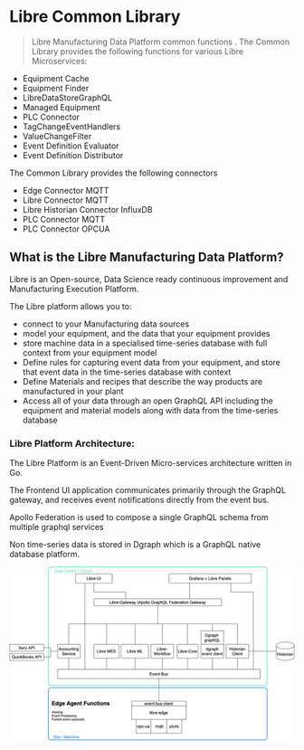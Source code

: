 # Libre Common Library
> Libre Manufacturing Data Platform common functions
.
The Common Library provides the following functions for various Libre Microservices:
* Equipment Cache
* Equipment Finder
* LibreDataStoreGraphQL
* Managed Equipment
* PLC Connector
* TagChangeEventHandlers
* ValueChangeFilter
* Event Definition Evaluator
* Event Definition Distributor

The Common Library provides the following connectors
* Edge Connector MQTT
* Libre Connector MQTT
* Libre Historian Connector InfluxDB
* PLC Connector MQTT
* PLC Connector OPCUA

## What is the Libre Manufacturing Data Platform?

Libre is an Open-source, Data Science ready continuous improvement and Manufacturing Execution Platform.

The Libre platform allows you to:
* connect to your Manufacturing data sources 
* model your equipment, and the data that your equipment provides
* store machine data in a specialised time-series database with full context from your equipment model
* Define rules for capturing event data from your equipment, and store that event data in the time-series database with context
* Define Materials and recipes that describe the way products are manufactured in your plant
* Access all of your data through an open GraphQL API including the equipment and material models along with data from the time-series database

### Libre Platform Architecture:

The Libre Platform is an Event-Driven Micro-services architecture written in Go.

The Frontend UI application communicates primarily through the GraphQL gateway, and 
receives event notifications directly from the event bus.

Apollo Federation is used to compose a single GraphQL schema from multiple graphql services

Non time-series data is stored in Dgraph which is a GraphQL native database platform.

![Libre Component Architecture](./docs/LibreComponentArchitecture.png)
